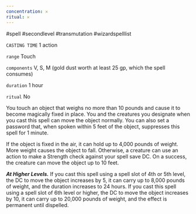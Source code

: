 ```yaml
---
concentration: 𐄂
ritual: 𐄂
---
```

#spell #secondlevel #transmutation #wizardspelllist

`CASTING TIME`
1 action

`range`
Touch

`components`
V, S, M (gold dust worth at least 25 gp, which the spell consumes)

`duration`
1 hour

`ritual`
No

You touch an object that weighs no more than 10 pounds and cause it to become magically fixed in place. You and the creatures you designate when you cast this spell can move the object normally. You can also set a password that, when spoken within 5 feet of the object, suppresses this spell for 1 minute.

If the object is fixed in the air, it can hold up to 4,000 pounds of weight. More weight causes the object to fall. Otherwise, a creature can use an action to make a Strength check against your spell save DC. On a success, the creature can move the object up to 10 feet.

**_At Higher Levels._** If you cast this spell using a spell slot of 4th or 5th level, the DC to move the object increases by 5, it can carry up to 8,000 pounds of weight, and the duration increases to 24 hours. If you cast this spell using a spell slot of 6th level or higher, the DC to move the object increases by 10, it can carry up to 20,000 pounds of weight, and the effect is permanent until dispelled.